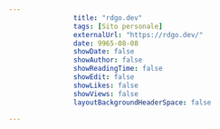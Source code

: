 ---
                title: "rdgo.dev"
                tags: [Sito personale]
                externalUrl: "https://rdgo.dev/"
                date: 9965-08-08
                showDate: false
                showAuthor: false
                showReadingTime: false
                showEdit: false
                showLikes: false
                showViews: false
                layoutBackgroundHeaderSpace: false
                ---


